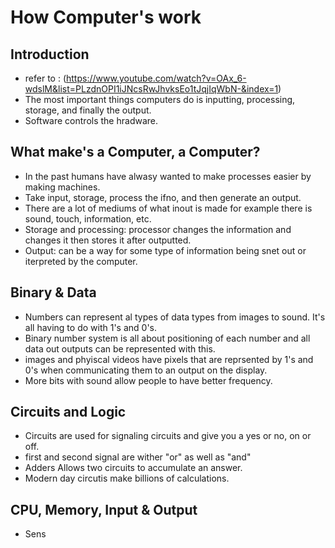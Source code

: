 # How Computer's work

## Introduction
- refer to : (https://www.youtube.com/watch?v=OAx_6-wdslM&list=PLzdnOPI1iJNcsRwJhvksEo1tJqjIqWbN-&index=1)
- The most important things computers do is inputting, processing, storage, and finally the output. 
- Software controls the hradware. 

## What make's a Computer, a Computer? 
- In the past humans have alwasy wanted to make processes easier by making machines. 
- Take input, storage, process the ifno, and then generate an output. 
- There are a lot of mediums of what inout is made for example there is sound, touch, information, etc. 
- Storage and processing: processor changes the information and changes it then stores it after outputted. 
- Output: can be a way for some type of information being snet out or iterpreted by the computer. 

## Binary & Data
- Numbers can represent al types of data types from images to sound. It's all having to do with 1's and 0's. 
- Binary number system is all about positioning of each number and all data out outputs can be represented with this. 
- images and phyiscal videos have pixels that are reprsented by 1's and 0's when communicating them to an output on the display. 
- More bits with sound allow people to have better frequency. 

## Circuits and Logic
- Circuits are used for signaling circuits and give you a yes or no, on or off. 
- first and second signal are wither "or" as well as "and"
- Adders Allows two circuits to accumulate an answer. 
- Modern day circutis make billions of calculations. 

## CPU, Memory, Input & Output
- Sens